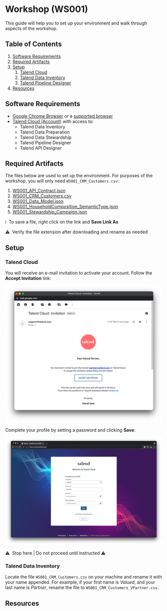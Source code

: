 # Workshop (WS001)

This guide will help you to set up your environment and walk through aspects of the workshop.

## Table of Contents

1. [Software Requirements](#softwarerequirements)
2. [Required Artifacts](#requiredartifacts)
3. [Setup](#setup)
   1. [Talend Cloud](#tc)
   2. [Talend Data Inventory](#tdi)
   3. [Talend Pipeline Designer](#tpd)
4. [Resources](#resources)

## Software Requirements <a name="softwarerequirements"></a>

- [Google Chrome Browser](https://www.google.com/chrome/) or a [supported browser](https://help.talend.com/r/ZBKKZVJBkDd7ahlDL~Sd5A/dwsHUf_92boPg8TSwgAwQQ)
- [Talend Cloud (Account)](https://auth.us.cloud.talend.com/) with access to:
  - Talend Data Inventory
  - Talend Data Preparation
  - Talend Data Stewardship
  - Talend Pipeline Designer
  - Talend API Designer

## Required Artifacts <a name="requiredartifacts"></a>

The files below are used to set up the environment. For purposes of the workshop, you will only need `WS001_CRM_Customers.csv`:

1. [WS001_API_Contract.json](https://raw.githubusercontent.com/Talend-PreSales/partnerresources/master/workshops/ws001/WS001_API_Contract.json)
2. [WS001_CRM_Customers.csv](https://raw.githubusercontent.com/Talend-PreSales/partnerresources/master/workshops/ws001/WS001_CRM_Customers.csv)
3. [WS001_Data_Model.json](https://raw.githubusercontent.com/Talend-PreSales/partnerresources/master/workshops/ws001/WS001_Data_Model.json)
4. [WS001_HouseholdComposition_SemanticType.json](https://raw.githubusercontent.com/Talend-PreSales/partnerresources/master/workshops/ws001/WS001_HouseholdComposition_SemanticType.json)
5. [WS001_Stewardship_Campaign.json](https://raw.githubusercontent.com/Talend-PreSales/partnerresources/master/workshops/ws001/WS001_Stewardship_Campaign.json)

:information_source:&nbsp; To save a file, right click on the link and __Save Link As__

:warning:&nbsp; Verify the file extension after downloading and rename as needed

## Setup <a name="setup"></a>

### Talend Cloud <a name="tc"></a>

You will receive an e-mail invitation to activate your account. Follow the __Accept Invitation__ link:

![Talend Cloud Invitation](screenshots/ws001-001.png)

Complete your profile by setting a password and clicking __Save__:

![Talend Cloud Complete Your Profile](screenshots/ws001-002.png)

:warning:&nbsp; Stop here | Do not proceed until instructed :warning:

### Talend Data Inventory <a name="tdi"></a>

Locate the file `WS001_CRM_Customers.csv` on your machine and rename it with your name appended. For example, if your first name is _Valued_, and your last name is _Partner_, rename the file to `WS001_CRM_Customers_VPartner.csv`.

## Resources <a name="resources"></a>